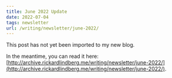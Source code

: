 ```yaml
---
title: June 2022 Update
date: 2022-07-04
tags: newsletter
url: /writing/newsletter/june-2022/
---
```


This post has not yet been imported to my new blog.

In the meantime, you can read it here: [http://archive.rickardlindberg.me/writing/newsletter/june-2022/](http://archive.rickardlindberg.me/writing/newsletter/june-2022/).
